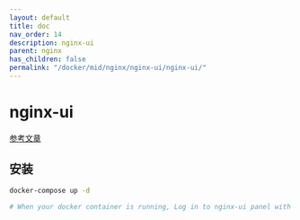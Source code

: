 ```yaml
---
layout: default
title: doc
nav_order: 14
description: nginx-ui
parent: nginx
has_children: false
permalink: "/docker/mid/nginx/nginx-ui/nginx-ui/"
---
```


# nginx-ui

[参考文章](https://mp.weixin.qq.com/s/sTsrkRqakj6X_iJAU2Nn3w)

## 安装

```bash
docker-compose up -d

# When your docker container is running, Log in to nginx-ui panel with http://<your_server_ip>:8080/install.
```
